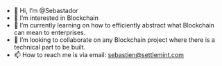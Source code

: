 - 👋 Hi, I’m @Sebastador
- 👀 I’m interested in Blockchain
- 🌱 I’m currently learning on how to efficiently abstract what Blockchain can mean to enterprises. 
- 💞️ I’m looking to collaborate on any Blockchain project where there is a technical part to be built.  
- 📫 How to reach me is via email: sebastien@settlemint.com

<!---
Sebastador/Sebastador is a ✨ special ✨ repository because its `README.md` (this file) appears on your GitHub profile.
You can click the Preview link to take a look at your changes.
--->
